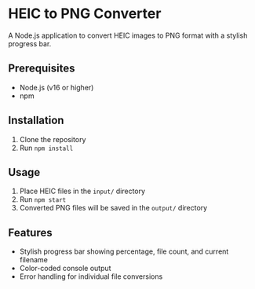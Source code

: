 # HEIC to PNG Converter

A Node.js application to convert HEIC images to PNG format with a stylish progress bar.

## Prerequisites

- Node.js (v16 or higher)
- npm

## Installation

1. Clone the repository
2. Run `npm install`

## Usage

1. Place HEIC files in the `input/` directory
2. Run `npm start`
3. Converted PNG files will be saved in the `output/` directory

## Features

- Stylish progress bar showing percentage, file count, and current filename
- Color-coded console output
- Error handling for individual file conversions
